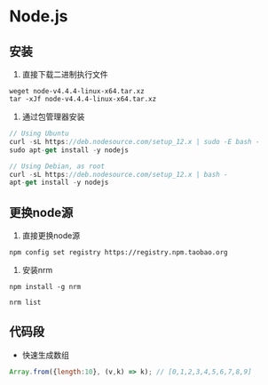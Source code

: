 # Node.js


## 安装

1. 直接下载二进制执行文件
```shell
weget node-v4.4.4-linux-x64.tar.xz
tar -xJf node-v4.4.4-linux-x64.tar.xz 
```

1. 通过包管理器安装

```js
// Using Ubuntu
curl -sL https://deb.nodesource.com/setup_12.x | sudo -E bash -
sudo apt-get install -y nodejs

// Using Debian, as root
curl -sL https://deb.nodesource.com/setup_12.x | bash -
apt-get install -y nodejs
```

## 更换node源

1. 直接更换node源
```shell
npm config set registry https://registry.npm.taobao.org
```

1. 安装nrm

```shell
npm install -g nrm

nrm list
```

## 代码段

* 快速生成数组
```js
Array.from({length:10}, (v,k) => k); // [0,1,2,3,4,5,6,7,8,9]
```